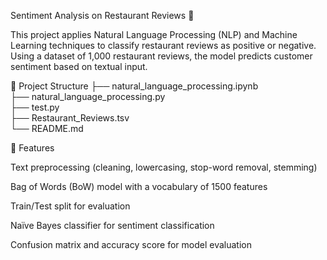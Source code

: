 Sentiment Analysis on Restaurant Reviews 🍴

This project applies Natural Language Processing (NLP) and Machine Learning techniques to classify restaurant reviews as positive or negative.
Using a dataset of 1,000 restaurant reviews, the model predicts customer sentiment based on textual input.

📂 Project Structure
├── natural_language_processing.ipynb   
├── natural_language_processing.py      
├── test.py                             
├── Restaurant_Reviews.tsv              
└── README.md          

🚀 Features

Text preprocessing (cleaning, lowercasing, stop-word removal, stemming)

Bag of Words (BoW) model with a vocabulary of 1500 features

Train/Test split for evaluation

Naïve Bayes classifier for sentiment classification

Confusion matrix and accuracy score for model evaluation
